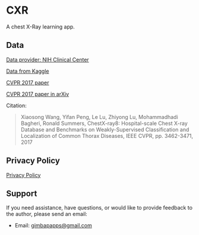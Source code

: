 # CXR

A chest X-Ray learning app.

## Data

[Data provider: NIH Clinical Center](https://nihcc.app.box.com/v/ChestXray-NIHCC)

[Data from Kaggle](https://www.kaggle.com/datasets/nih-chest-xrays/data)

[CVPR 2017 paper](https://openaccess.thecvf.com/content_cvpr_2017/papers/Wang_ChestX-ray8_Hospital-Scale_Chest_CVPR_2017_paper.pdf)

[CVPR 2017 paper in arXiv](https://arxiv.org/pdf/1705.02315)

Citation:

> Xiaosong Wang, Yifan Peng, Le Lu, Zhiyong Lu, Mohammadhadi Bagheri, Ronald Summers, ChestX-ray8: Hospital-scale Chest X-ray Database and Benchmarks on Weakly-Supervised Classification and Localization of Common Thorax Diseases, IEEE CVPR, pp. 3462-3471, 2017

## Privacy Policy

[Privacy Policy](privacy-policy.md)

## Support

If you need assistance, have questions, or would like to provide feedback to the author, please send an email:

- Email: gimbapapps@gmail.com
